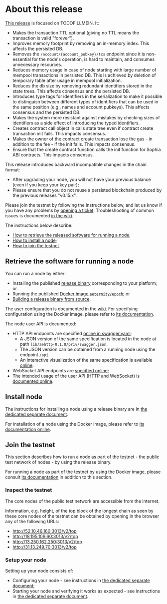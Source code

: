 # About this release

[This release][this-release] is focused on TODOFILLMEIN.
It:
* Makes the transaction TTL optional (giving no TTL means the transaction is valid "forever").
* Improves memory footprint by removing an in-memory index. This affects the persisted DB.
* Removes the `/account/{account_pubkey}/txs` endpoint since it is non-essential for the node's operation, is hard to maintain, and consumes unnecessary resources.
* Reduces memory usage in case of node starting with large number of mempool transactions in persisted DB. This is achieved by deletion of temporary table after usage in mempool initialization.
* Reduces the db size by removing redundant identifiers stored in the state trees. This affects consensus and the persisted DB.
* Introduces type tags for identifiers in the serialization to make it possible to distinguish between different types of identifiers that can be used in the same position (e.g., names and account pubkeys). This affects consensus and the persisted DB.
* Makes the system more resistant against mistakes by checking sizes of identifiers as a side effect of introducing the typed identifiers.
* Creates contract call object in calls state tree even if contract create transaction init fails. This impacts consensus.
* Makes the owner of the contract create transaction lose the gas - in addition to the fee - if the init fails. This impacts consensus.
* Ensure that the create contract function calls the init function for Sophia ABI contracts. This impacts consensus.

[this-release]: https://github.com/aeternity/epoch/releases/tag/v0.16.0

This release introduces backward incompatible changes in the chain format:
* After upgrading your node, you will not have your previous balance (even if you keep your key pair);
* Please ensure that you do not reuse a persisted blockchain produced by the previous releases "v0.15.x".

Please join the testnet by following the instructions below, and let us know if you have any problems by [opening a ticket](https://github.com/aeternity/epoch/issues).
Troubleshooting of common issues is documented [in the wiki](https://github.com/aeternity/epoch/wiki/Troubleshooting).

The instructions below describe:
* [How to retrieve the released software for running a node](#retrieve-the-software-for-running-a-node);
* [How to install a node](#install-node);
* [How to join the testnet](#join-the-testnet).

## Retrieve the software for running a node

You can run a node by either:
* Installing the published [release binary][this-release] corresponding to your platform; or
* Running the published [Docker image `aeternity/epoch`][docker]; or
* [Building a release binary from source][build].

[docker]: https://github.com/aeternity/epoch/blob/v0.16.0/docs/docker.md
[build]: https://github.com/aeternity/epoch/blob/v0.16.0/docs/build.md

The user configuration is documented in the [wiki](https://github.com/aeternity/epoch/wiki/User-provided-configuration).
For specifying configuration using the Docker image, please refer to [its documentation][docker].

The node user API is documented:
* HTTP API endpoints are specified [online in swagger.yaml][swagger-yaml];
  * A JSON version of the same specification is located in the node at path `lib/aehttp-0.1.0/priv/swagger.json`.
  * The JSON version can be obtained from a running node using the endpoint `/api`.
  * An interactive visualization of the same specification is available [online][swagger-ui].
* WebSocket API endpoints are [specified online][api-doc];
* The intended usage of the user API (HTTP and WebSocket) is [documented online][api-doc].

[swagger-yaml]: https://github.com/aeternity/epoch/blob/v0.16.0/config/swagger.yaml
[swagger-ui]: https://aeternity.github.io/epoch-api-docs/?config=https://raw.githubusercontent.com/aeternity/epoch/v0.16.0/apps/aehttp/priv/swagger.json
[api-doc]: https://github.com/aeternity/protocol/blob/epoch-v0.16.0/epoch/api/README.md

## Install node

The instructions for installing a node using a release binary are in [the dedicated separate document](../../docs/installation.md).

For installation of a node using the Docker image, please refer to [its documentation online][docker].

## Join the testnet

This section describes how to run a node as part of the testnet - the public test network of nodes - by using the release binary.

For running a node as part of the testnet by using the Docker image, please consult [its documentation][docker] in addition to this section.

### Inspect the testnet

The core nodes of the public test network are accessible from the Internet.

Information, e.g. height, of the top block of the longest chain as seen by these core nodes of the testnet can be obtained by opening in the browser any of the following URLs:
* http://52.10.46.160:3013/v2/top
* http://18.195.109.60:3013/v2/top
* http://13.250.162.250:3013/v2/top
* http://31.13.249.70:3013/v2/top

### Setup your node

Setting up your node consists of:
* Configuring your node - see instructions in [the dedicated separate document](../../docs/configuration.md);
* Starting your node and verifying it works as expected - see instructions in [the dedicated separate document](../../docs/operation.md).
